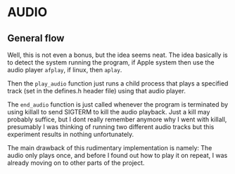 # AUDIO

## General flow
Well, this is not even a bonus, but the idea seems neat. The idea basically is to  detect the system running the program, if Apple system then use the audio player `afplay`, if linux, then `aplay`.

Then the `play_audio` function just runs a child process that plays a specified track (set in the defines.h header file) using that audio player.

The `end_audio` function is just called whenever the program is terminated by using killall to send SIGTERM to kill the audio playback. Just a kill may probably suffice, but I dont really remember anymore why I went with killall, presumably I was thinking of running two different audio tracks but this experiment results in nothing unfortunately. 

The main drawback of this rudimentary implementation is namely: The audio only plays once, and before I found out how to play it on repeat, I was already moving on to other parts of the project.

